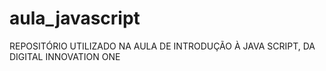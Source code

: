 # aula_javascript
REPOSITÓRIO UTILIZADO NA AULA DE INTRODUÇÃO À JAVA SCRIPT, DA DIGITAL INNOVATION ONE
